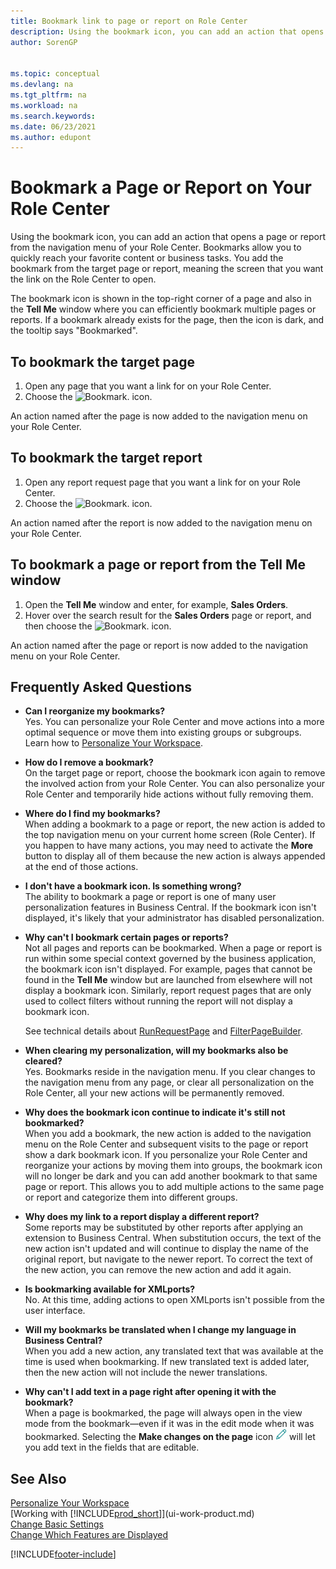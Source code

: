 ```yaml
---
title: Bookmark link to page or report on Role Center
description: Using the bookmark icon, you can add an action that opens a page or report from the navigation menu of your Role Center.
author: SorenGP


ms.topic: conceptual
ms.devlang: na
ms.tgt_pltfrm: na
ms.workload: na
ms.search.keywords:
ms.date: 06/23/2021
ms.author: edupont
---
```


# Bookmark a Page or Report on Your Role Center
Using the bookmark icon, you can add an action that opens a page or report from the navigation menu of your Role Center. Bookmarks allow you to quickly reach your favorite content or business tasks. You add the bookmark from the target page or report, meaning the screen that you want the link on the Role Center to open.

The bookmark icon is shown in the top-right corner of a page and also in the **Tell Me** window where you can efficiently bookmark multiple pages or reports. If a bookmark already exists for the page, then the icon is dark, and the tooltip says "Bookmarked".

## To bookmark the target page
1. Open any page that you want a link for on your Role Center.
2. Choose the ![Bookmark.](media/ui_bookmark_icon.png "Bookmark") icon.

An action named after the page is now added to the navigation menu on your Role Center.

## To bookmark the target report
1. Open any report request page that you want a link for on your Role Center.
2. Choose the ![Bookmark.](media/ui_bookmark_icon.png "Bookmark") icon.

An action named after the report is now added to the navigation menu on your Role Center.

## To bookmark a page or report from the Tell Me window
1. Open the **Tell Me** window and enter, for example, **Sales Orders**.
2. Hover over the search result for the **Sales Orders** page or report, and then choose the ![Bookmark.](media/ui_bookmark_icon.png "Bookmark") icon.

An action named after the page or report is now added to the navigation menu on your Role Center.


## Frequently Asked Questions  

- **Can I reorganize my bookmarks?**  
Yes. You can personalize your Role Center and move actions into a more optimal sequence or move them into existing groups or subgroups.  
Learn how to [Personalize Your Workspace](ui-personalization-user.md).

- **How do I remove a bookmark?**  
On the target page or report, choose the bookmark icon again to remove the involved action from your Role Center. You can also personalize your Role Center and temporarily hide actions without fully removing them.

- **Where do I find my bookmarks?**  
When adding a bookmark to a page or report, the new action is added to the top navigation menu on your current home screen (Role Center). If you happen to have many actions, you may need to activate the **More** button to display all of them because the new action is always appended at the end of those actions.
<!-- Should we add a screenshot here? -->

- **I don't have a bookmark icon. Is something wrong?**  
The ability to bookmark a page or report is one of many user personalization features in Business Central. If the bookmark icon isn't displayed, it's likely that your administrator has disabled personalization.

- **Why can't I bookmark certain pages or reports?**  
Not all pages and reports can be bookmarked. When a page or report is run within some special context governed by the business application, the bookmark icon isn't displayed. For example, pages that cannot be found in the **Tell Me** window but are launched from elsewhere will not display a bookmark icon. Similarly, report request pages that are only used to collect filters without running the report will not display a bookmark icon.

  See technical details about [RunRequestPage](/dynamics365/business-central/dev-itpro/developer/methods-auto/report/reportinstance-runrequestpage-method) and [FilterPageBuilder](/dynamics365/business-central/dev-itpro/developer/methods-auto/filterpagebuilder/filterpagebuilder-data-type).

- **When clearing my personalization, will my bookmarks also be cleared?**  
Yes. Bookmarks reside in the navigation menu. If you clear changes to the navigation menu from any page, or clear all personalization on the Role Center, all your new actions will be permanently removed.

- **Why does the bookmark icon continue to indicate it's still not bookmarked?**  
When you add a bookmark, the new action is added to the navigation menu on the Role Center and subsequent visits to the page or report show a dark bookmark icon. If you personalize your Role Center and reorganize your actions by moving them into groups, the bookmark icon will no longer be dark and you can add another bookmark to that same page or report. This allows you to add multiple actions to the same page or report and categorize them into different groups.

- **Why does my link to a report display a different report?**  
Some reports may be substituted by other reports after applying an extension to Business Central. When substitution occurs, the text of the new action isn't updated and will continue to display the name of the original report, but navigate to the newer report. To correct the text of the new action, you can remove the new action and add it again.
<!-- For more information on report substitution, see this link UNAVAILABLE AT THIS TIME -->

- **Is bookmarking available for XMLports?**  
No. At this time, adding actions to open XMLports isn't possible from the user interface.

- **Will my bookmarks be translated when I change my language in Business Central?**  
When you add a new action, any translated text that was available at the time is used when bookmarking. If new translated text is added later, then the new action will not include the newer translations.

- **Why can't I add text in a page right after opening it with the bookmark?**<br> 
When a page is bookmarked, the page will always open in the view mode from the bookmark&mdash;even if it was in the edit mode when it was bookmarked. Selecting the **Make changes on the page** icon ![Shows the pencil icon for editing the page.](media/edit-pencil.png) will let you add text in the fields that are editable.


## See Also
[Personalize Your Workspace](ui-personalization-user.md)  
[Working with [!INCLUDE[prod_short](includes/prod_short.md)]](ui-work-product.md)  
[Change Basic Settings](ui-change-basic-settings.md)  
[Change Which Features are Displayed](ui-experiences.md)  


[!INCLUDE[footer-include](includes/footer-banner.md)]